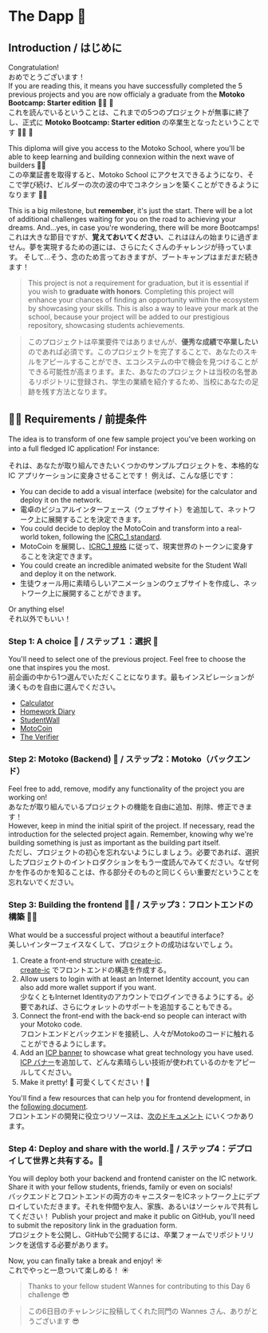 # The Dapp 🚀
## Introduction / はじめに
Congratulation!  
おめでとうございます！<br/>
If you are reading this, it means you have successfully completed the 5 previous projects and you are now officialy a graduate from the **Motoko Bootcamp: Starter edition** 🧑‍🎓 👏  
これを読んでいるということは、これまでの5つのプロジェクトが無事に終了し、正式に **Motoko Bootcamp: Starter edition** の卒業生となったということです 🧑‍🎓 👏

This diploma will give you access to the Motoko School, where you'll be able to keep learning and building connexion within the next wave of builders 🦸‍♂️  
この卒業証書を取得すると、Motoko School にアクセスできるようになり、そこで学び続け、ビルダーの次の波の中でコネクションを築くことができるようになります 🦸‍♂️

This is a big milestone, but **remember**, it's just the start. There will be a lot of additional challenges waiting for you on the road to achieving your dreams. 
And...yes, in case you're wondering, there will be more Bootcamps!  
これは大きな節目ですが、**覚えておいてください**、これはほんの始まりに過ぎません。夢を実現するための道には、さらにたくさんのチャレンジが待っています。
そして...そう、念のため言っておきますが、ブートキャンプはまだまだ続きます！

> This project is not a requirement for graduation, but it is essential if you wish to **graduate with honors**. Completing this project will enhance your chances of finding an opportunity within the ecosystem by showcasing your skills. This is also a way to leave your mark at the school, because your project will be added to our prestigious repository, showcasing students achievements.

> このプロジェクトは卒業要件ではありませんが、**優秀な成績で卒業したい** のであれば必須です。このプロジェクトを完了することで、あなたのスキルをアピールすることができ、エコシステムの中で機会を見つけることができる可能性が高まります。また、あなたのプロジェクトは当校の名誉あるリポジトリに登録され、学生の業績を紹介するため、当校にあなたの足跡を残す方法となります。

## 🧑‍🏫 Requirements / 前提条件
The idea is to transform of one few sample project you've been working on into a full fledged IC application! 
For instance: 　

それは、あなたが取り組んできたいくつかのサンプルプロジェクトを、本格的な IC アプリケーションに変身させることです！
例えば、こんな感じです：
- You can decide to add a visual interface (website) for the calculator and deploy it on the network. 
- 電卓のビジュアルインターフェース（ウェブサイト）を追加して、ネットワーク上に展開することを決定できます。
- You could decide to deploy the MotoCoin and transform into a real-world token, following the [ICRC_1 standard](https://github.com/dfinity/ICRC-1).  
- MotoCoin を展開し、[ICRC_1 規格](https://github.com/dfinity/ICRC-1) に従って、現実世界のトークンに変身することを決定できます。  
- You could create an incredible animated website for the Student Wall and deploy it on the network.
- 生徒ウォール用に素晴らしいアニメーションのウェブサイトを作成し、ネットワーク上に展開することができます。

Or anything else!  
それ以外でもいい！

### Step 1: A choice 🤔 / ステップ１：選択 🤔
You'll need to select one of the previous project. Feel free to choose the one that inspires you the most.  
前企画の中から1つ選んでいただくことになります。最もインスピレーションが湧くものを自由に選んでください。
- [Calculator](../../day-1/project/README.MD)<br/>
- [Homework Diary](../../day-2/project/README.MD)<br/>
- [StudentWall](../../day-3/project/README.MD)<br/>
- [MotoCoin](../../day-4/project/README.MD)<br/>
- [The Verifier](../../day-5/project/README.MD)

### Step 2: Motoko (Backend) 👻 / ステップ2：Motoko（バックエンド）
Feel free to add, remove, modify any functionality of the project you are working on!  
あなたが取り組んでいるプロジェクトの機能を自由に追加、削除、修正できます！<br/> However, keep in mind the initial spirit of the project. If necessary, read the introduction for the selected project again. Remember, knowing why we're building something is just as important as the building part itself.  
ただし、プロジェクトの初心を忘れないようにしましょう。必要であれば、選択したプロジェクトのイントロダクションをもう一度読んでみてください。なぜ何かを作るのかを知ることは、作る部分そのものと同じくらい重要だということを忘れないでください。

### Step 3: Building the frontend 🧑‍🎨 / ステップ3：フロントエンドの構築 🧑‍🎨
What would be a successful project without a beautiful interface?  
美しいインターフェイスなくして、プロジェクトの成功はないでしょう。 

1. Create a front-end structure with [create-ic](https://github.com/peterpeterparker/create-ic).  
[create-ic](https://github.com/peterpeterparker/create-ic) でフロントエンドの構造を作成する。 
2. Allow users to login with at least an Internet Identity account, you can also add more wallet support if you want.  
少なくともInternet Identityのアカウントでログインできるようにする。必要であれば、さらにウォレットのサポートを追加することもできる。
3. Connect the front-end with the back-end so people can interact with your Motoko code.  
フロントエンドとバックエンドを接続し、人々がMotokoのコードに触れることができるようにします。
4. Add an [ICP banner](https://dfinity.frontify.com/d/XzkdhhDptijE/dfinity-brand-guide#/internet-computer/powered-by-crypto-badges) to showcase what great technology you have used.  
[ICP バナー](https://dfinity.frontify.com/d/XzkdhhDptijE/dfinity-brand-guide#/internet-computer/powered-by-crypto-badges)を追加して、どんな素晴らしい技術が使われているのかをアピールしてください。
5. Make it pretty! 🤩 可愛くしてください！🤩 

You'll find a few resources that can help you for frontend development, in the [following document](./HELP.MD).  
フロントエンドの開発に役立つリソースは、[次のドキュメント](./HELP.MD) にいくつかあります。

### Step 4: Deploy and share with the world.🖖 / ステップ4：デプロイして世界と共有する。🖖
You will deploy both your backend and frontend canister on the IC network. Share it with your fellow students, friends, family or even on socials!  
バックエンドとフロントエンドの両方のキャニスターをICネットワーク上にデプロイしていただきます。それを仲間や友人、家族、あるいはソーシャルで共有してください！
Publish your project and make it public on GitHub, you'll need to submit the repository link in the graduation form.  
プロジェクトを公開し、GitHubで公開するには、卒業フォームでリポジトリリンクを送信する必要があります。

Now, you can finally take a break and enjoy! ☀️  
これでやっと一息ついて楽しめる！ ☀️

> Thanks to your fellow student Wannes for contributing to this Day 6 challenge 😎

> この6日目のチャレンジに投稿してくれた同門の Wannes さん、ありがとうございます 😎
